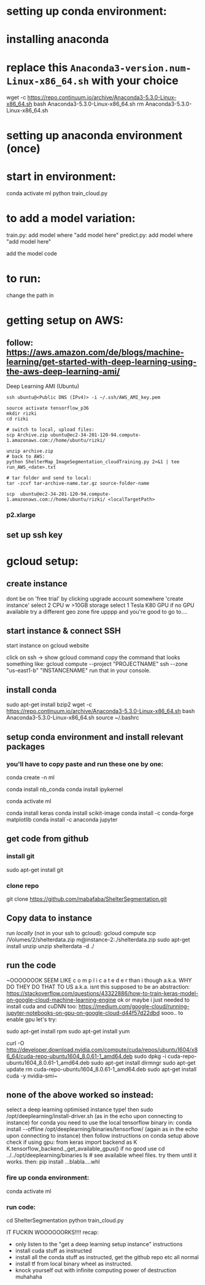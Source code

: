 
# setting up conda environment:

# installing anaconda
 # replace this `Anaconda3-version.num-Linux-x86_64.sh` with your choice
wget -c https://repo.continuum.io/archive/Anaconda3-5.3.0-Linux-x86_64.sh
bash Anaconda3-5.3.0-Linux-x86_64.sh
rm Anaconda3-5.3.0-Linux-x86_64.sh
# setting up anaconda environment (once)


# start in environment:
conda activate ml
python train_cloud.py



# to add a model variation:
train.py: add model where "add model here"
predict.py: add model where "add model here"

add the model code 

# to run:
change the path in


# getting setup on AWS:
## follow: https://aws.amazon.com/de/blogs/machine-learning/get-started-with-deep-learning-using-the-aws-deep-learning-ami/
Deep Learning AMI (Ubuntu)


	ssh ubuntu@<Public DNS (IPv4)> -i ~/.ssh/AWS_AMI_key.pem

	source activate tensorflow_p36
	mkdir rizki
	cd rizki

	# switch to local, upload files:
	scp Archive.zip ubuntu@ec2-34-201-120-94.compute-1.amazonaws.com://home/ubuntu/rizki/

	unzip archive.zip
	# back to AWS:
	python ShelterMap_ImageSegmentation_cloudTraining.py 2>&1 | tee run_AWS_<date>.txt

	# tar folder and send to local:
	tar -zcvf tar-archive-name.tar.gz source-folder-name

	scp  ubuntu@ec2-34-201-120-94.compute-1.amazonaws.com://home/ubuntu/rizki/ <localTargetPath>


### p2.xlarge

## set up ssh key



# gcloud setup:
## create instance
dont be on 'free trial' by clicking upgrade account somewhere
'create instance'
select 2 CPU w >10GB storage
select 1 Tesla K80 GPU
if no GPU available try a different geo zone
fire upppp and you're good to go to....


## start instance & connect SSH
start instance on gcloud website

click on ssh -> show gcloud command
copy the command that looks something like: gcloud compute --project "PROJECTNAME" ssh --zone "us-east1-b" "INSTANCENAME"
run that in your console.
## install conda
sudo apt-get install bzip2
wget -c https://repo.continuum.io/archive/Anaconda3-5.3.0-Linux-x86_64.sh
bash Anaconda3-5.3.0-Linux-x86_64.sh 
source ~/.bashrc 

## setup conda environment and install relevant packages
### you'll have to copy paste and run these one by one:
conda create -n ml

conda install nb_conda
conda install ipykernel

conda activate ml

conda install keras
conda install scikit-image
conda install -c conda-forge matplotlib
conda install -c anaconda jupyter

## get code from github
### install git
sudo apt-get install git
### clone repo
git clone https://github.com/mabafaba/ShelterSegmentation.git

## Copy data to instance
run _locally_ (not in your ssh to gcloud):
gcloud compute scp /Volumes/2/shelterdata.zip m@instance-2:./shelterdata.zip
sudo apt-get install unzip
unzip shelterdata -d ./
## run the code
~OOOOOOOK 
SEEM LIKE c o m p l i c a t e d e r than i though a.k.a. WHY DO THEY DO THAT TO US a.k.a. isnt this supposed to be an abstraction:
https://stackoverflow.com/questions/43322886/how-to-train-keras-model-on-google-cloud-machine-learning-engine
ok or maybe i just needed to install cuda and cuDNN too:
https://medium.com/google-cloud/running-jupyter-notebooks-on-gpu-on-google-cloud-d44f57d22dbd
sooo.. to enable gpu let's try:


sudo apt-get install rpm
sudo apt-get install yum

curl -O http://developer.download.nvidia.com/compute/cuda/repos/ubuntu1604/x86_64/cuda-repo-ubuntu1604_8.0.61-1_amd64.deb
sudo dpkg -i cuda-repo-ubuntu1604_8.0.61-1_amd64.deb
sudo apt-get install dirmngr
sudo apt-get update
rm cuda-repo-ubuntu1604_8.0.61-1_amd64.deb
sudo apt-get install cuda -y
nvidia-smi~
## none of the above worked so instead:
select a deep learning optimised instance type! then
sudo /opt/deeplearning/install-driver.sh
(as in the echo upon connecting to instance)
for conda you need to use the local tensorflow binary in:
conda install --offline /opt/deeplearning/binaries/tensorflow/
(again as in the echo upon connecting to instance)
then follow instructions on conda setup above
check if using gpu:
from keras import backend as K
K.tensorflow_backend._get_available_gpus()
if no good use
cd ../../opt/deeplearning/binaries
ls # see available wheel files. try them until it works. then:
pip install ...blabla....whl
### fire up conda environment:
conda activate ml
### run code:
cd ShelterSegmentation
python train_cloud.py

IT FUCKIN WOOOOOORKS!!!!
recap:
- only listen to the "get a deep learning setup instance" instructions
- install cuda stuff as instructed
- install all the conda stuff as instructed, get the github repo etc all normal
- install tf from local binary wheel as instructed.
- knock yourself out with infinite computing power of destruction muhahaha


